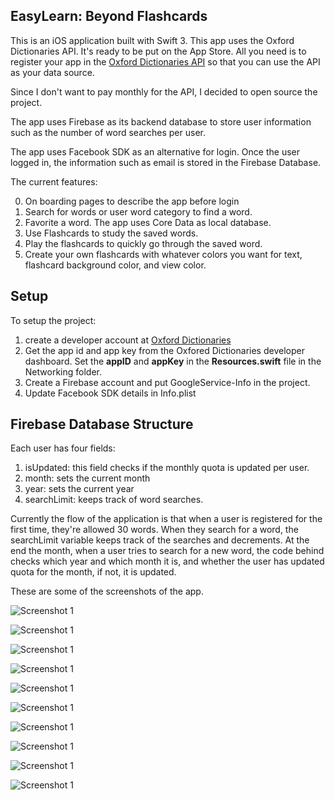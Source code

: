 ## EasyLearn: Beyond Flashcards

This is an iOS application built with Swift 3. This app uses the Oxford Dictionaries API. It's ready to be put on the App Store. All you need is to register your app in the [Oxford Dictionaries API](https://developer.oxforddictionaries.com/) so that you can use the API as your data source.

Since I don't want to pay monthly for the API, I decided to open source the project.

The app uses Firebase as its backend database to store user information such as the number of word searches per user.

The app uses Facebook SDK as an alternative for login. Once the user logged in, the information such as email is stored in the Firebase Database.


The current features:

0. On boarding pages to describe the app before login
2. Search for words or user word category to find a word.
3. Favorite a word. The app uses Core Data as local database.
4. Use Flashcards to study the saved words.
5. Play the flashcards to quickly go through the saved word.
6. Create your own flashcards with whatever colors you want for text, flashcard background color, and view color.



## Setup
To setup the project:
1. create a developer account at [Oxford Dictionaries ](https://developer.oxforddictionaries.com/)
2. Get the app id and app key from the Oxfored Dictionaries developer dashboard. Set the **appID** and **appKey** in the **Resources.swift** file in the Networking folder.
3. Create a Firebase account and put GoogleService-Info in the project.
4. Update Facebook SDK details in Info.plist

## Firebase Database Structure
Each user has four fields:
1. isUpdated: this field checks if the monthly quota is updated per user.
2. month: sets the current month
3. year: sets the current year
4. searchLimit: keeps track of word searches.

Currently the flow of the application is that when a user is registered for the first time, they're allowed 30 words. When they search for a word, the searchLimit variable keeps track of the searches and decrements. At the end the month, when a user tries to search for a new word, the code behind checks which year and which month it is, and whether the user has updated quota for the month, if not, it is updated.


These are some of the screenshots of the app.

![Screenshot 1](screenshots/s1.png)

![Screenshot 1](screenshots/s2.png)

![Screenshot 1](screenshots/s3.png)

![Screenshot 1](screenshots/s4.png)

![Screenshot 1](screenshots/s5.png)

![Screenshot 1](screenshots/s6.png)

![Screenshot 1](screenshots/s7.png)

![Screenshot 1](screenshots/s8.png)

![Screenshot 1](screenshots/s9.png)

![Screenshot 1](screenshots/s10.png)
